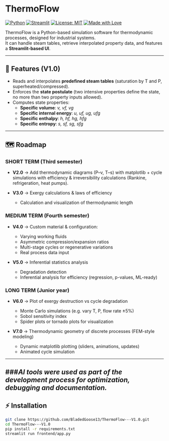 # ThermoFlow

[![Python](https://img.shields.io/badge/python-3.10%2B-blue.svg)](https://www.python.org/)
[![Streamlit](https://img.shields.io/badge/Streamlit-app-red.svg)](https://streamlit.io/)
[![License: MIT](https://img.shields.io/badge/License-MIT-green.svg)](LICENSE)
[![Made with Love](https://img.shields.io/badge/Made%20with-%E2%9D%A4-red.svg)]()

ThermoFlow is a Python-based simulation software for thermodynamic processes, designed for industrial systems.  
It can handle steam tables, retrieve interpolated property data, and features a **Streamlit-based UI**.

---

## 🚀 Features (V1.0)
- Reads and interpolates **predefined steam tables** (saturation by T and P, superheated/compressed).
- Enforces the **state postulate** (two intensive properties define the state, no more than two property inputs allowed).
- Computes state properties:
  - **Specific volume**: *v, vf, vg*
  - **Specific internal energy**: *u, uf, ug, ufg*
  - **Specific enthalpy**: *h, hf, hg, hfg*
  - **Specific entropy**: *s, sf, sg, sfg*

---

## 🗺️ Roadmap

### SHORT TERM (Third semester)
- **V2.0** → Add thermodynamic diagrams (P–v, T–s) with matplotlib + cycle simulations with efficiency & irreversibility calculations (Rankine, refrigeration, heat pumps).

- **V3.0** → Exergy calculations & laws of efficiency  
  - Calculation and visualization of thermodynamic length

### MEDIUM TERM (Fourth semester)
- **V4.0** → Custom material & configuration:  
  - Varying working fluids  
  - Asymmetric compression/expansion ratios  
  - Multi-stage cycles or regenerative variations  
  - Real process data input  

- **V5.0** → Inferential statistics analysis  
  - Degradation detection  
  - Inferential analysis for efficiency (regression, p-values, ML-ready)  

### LONG TERM (Junior year)
- **V6.0** → Plot of exergy destruction vs cycle degradation  
  - Monte Carlo simulations (e.g. vary T, P, flow rate ±5%)  
  - Sobol sensitivity index  
  - Spider plots or tornado plots for visualization
    
- **V7.0** → Thermodynamic geometry of discrete processes (FEM-style modeling)  
  - Dynamic matplotlib plotting (sliders, animations, updates)  
  - Animated cycle simulation  

---
###*AI tools were used as part of the development process for optimization, debugging and documentation.*
---
## ⚡ Installation
```bash
git clone https://github.com/BladedGoose13/ThermoFlow---V1.0.git
cd ThermoFlow---V1.0
pip install -r requirements.txt
streamlit run frontend/app.py
